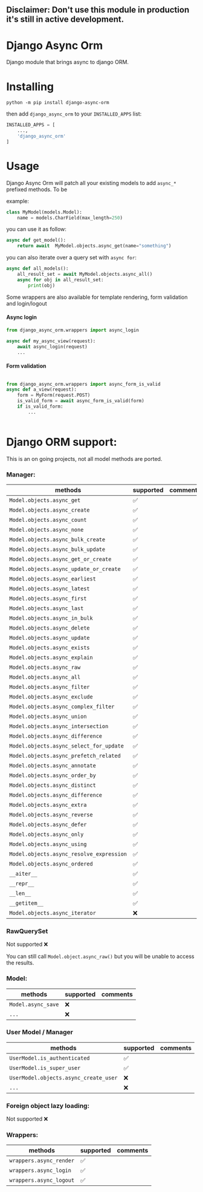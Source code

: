 ## Disclaimer: Don't use this module in production it's still in active development.

# Django Async Orm
Django module that brings async to django ORM.

# Installing
```
python -m pip install django-async-orm
``` 

then add `django_async_orm` to your `INSTALLED_APPS` list:

```python
INSTALLED_APPS = [
    ...,
    'django_async_orm'
]
```
# Usage

Django Async Orm will patch all your existing models to add `async_*` prefixed methods.
To be

example:

```python
class MyModel(models.Model):
    name = models.CharField(max_length=250)

```

you can use it as follow:

```python
async def get_model():
    return await  MyModel.objects.async_get(name="something")
```

you can also iterate over a query set with `async for`:

```python
async def all_models():
    all_result_set = await MyModel.objects.async_all()
    async for obj in all_result_set:
        print(obj)
```

Some wrappers are also available for template rendering, form validation and login/logout


#### Async login
```python
from django_async_orm.wrappers import async_login

async def my_async_view(request):
    await async_login(request)
    ...
```

#### Form validation
```python

from django_async_orm.wrappers import async_form_is_valid
async def a_view(request):
    form = MyForm(request.POST)
    is_valid_form = await async_form_is_valid(form)
    if is_valid_form:
        ...
    
```


# Django ORM support:

This is an on going projects, not all model methods are ported.

### Manager:

| methods                                  | supported  | comments |
|------------------------------------------|------------|----------|
| `Model.objects.async_get`                | ✅ |  |
| `Model.objects.async_create`             | ✅ |  |
| `Model.objects.async_count`              | ✅ |  |
| `Model.objects.async_none`               | ✅ |  |
| `Model.objects.async_bulk_create`        | ✅ |  |
| `Model.objects.async_bulk_update`        | ✅ |  |
| `Model.objects.async_get_or_create`      | ✅ |  |
| `Model.objects.async_update_or_create`   | ✅ |  |
| `Model.objects.async_earliest`           | ✅ |  |
| `Model.objects.async_latest`             | ✅ |  |
| `Model.objects.async_first`              | ✅ |  |
| `Model.objects.async_last`               | ✅ |  |
| `Model.objects.async_in_bulk`            | ✅ |  |
| `Model.objects.async_delete`             | ✅ |  |
| `Model.objects.async_update`             | ✅ |  |
| `Model.objects.async_exists`             | ✅ |  |
| `Model.objects.async_explain`            | ✅ |  |
| `Model.objects.async_raw`                | ✅ |  |
| `Model.objects.async_all`                | ✅ |  |
| `Model.objects.async_filter`             | ✅ |  |
| `Model.objects.async_exclude`            | ✅ |  |
| `Model.objects.async_complex_filter`     | ✅ |  |
| `Model.objects.async_union`              | ✅ |  |
| `Model.objects.async_intersection`       | ✅ |  |
| `Model.objects.async_difference`         | ✅ |  |
| `Model.objects.async_select_for_update`  | ✅ |  |
| `Model.objects.async_prefetch_related`   | ✅ |  |
| `Model.objects.async_annotate`           | ✅ |  |
| `Model.objects.async_order_by`           | ✅ |  |
| `Model.objects.async_distinct`           | ✅ |  |
| `Model.objects.async_difference`         | ✅ |  |
| `Model.objects.async_extra`              | ✅ |  |
| `Model.objects.async_reverse`            | ✅ |  |
| `Model.objects.async_defer`              | ✅ |  |
| `Model.objects.async_only`               | ✅ |  |
| `Model.objects.async_using`              | ✅ |  |
| `Model.objects.async_resolve_expression` | ✅ |  |
| `Model.objects.async_ordered`            | ✅ |  |
| `__aiter__`                              | ✅ |  |
| `__repr__`                               | ✅ |  |
| `__len__`                                | ✅ |  |
| `__getitem__`                            | ✅ |  |
| `Model.objects.async_iterator`           | ❌ |  |

### RawQuerySet
Not supported ❌

You can still call `Model.object.async_raw()` but you will be unable to access the results.

### Model:

| methods                    | supported  | comments |
|----------------------------|------------|----------|
| `Model.async_save`                      | ❌ |  |
| `...`                                   | ❌ |  |


### User Model / Manager
| methods                    | supported  | comments |
|----------------------------|------------|----------|
| `UserModel.is_authenticated`            | ✅ |  |
| `UserModel.is_super_user`               | ✅ |  |
| `UserModel.objects.async_create_user`   | ❌ |  |
| `...`                                   | ❌ |  |


### Foreign object lazy loading:
Not supported ❌


### Wrappers:
| methods                    | supported  | comments |
|----------------------------|------------|----------|
| `wrappers.async_render`            | ✅  |  |
| `wrappers.async_login`            | ✅  |  |
| `wrappers.async_logout`            | ✅  |  |



